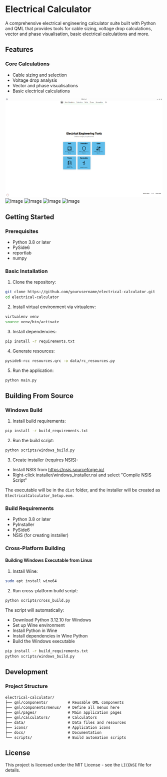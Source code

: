 # Electrical Calculator

A comprehensive electrical engineering calculator suite built with Python and QML that provides tools for cable sizing, voltage drop calculations, vector and phase visualisation, basic electrical calculations and more.

## Features

### Core Calculations
- Cable sizing and selection
- Voltage drop analysis
- Vector and phase visualisations
- Basic electrical calculations

![Image](/assets/images/homepage.png)
![Image](https://github.com/user-attachments/assets/1f5ff68a-f3c8-4837-97db-bd3b9b2aa37f)
![Image](https://github.com/user-attachments/assets/e7a5ce45-a5d3-4e9e-b1b9-0734e8d3b352)
![Image](https://github.com/user-attachments/assets/a09813e2-0783-4222-b283-362717a21894)
![Image](https://github.com/user-attachments/assets/21a0b445-ecd2-4efb-bd03-57c7c6fb5ac1)

## Getting Started

### Prerequisites
- Python 3.8 or later
- PySide6
- reportlab
- numpy

### Basic Installation

1. Clone the repository:
```bash
git clone https://github.com/yourusername/electrical-calculator.git
cd electrical-calculator
```

2. Install virtual environment via virtualenv:

```bash
virtualenv venv
source venv/bin/activate
```

3. Install dependencies:
```bash
pip install -r requirements.txt
```

4. Generate resources:
```bash
pyside6-rcc resources.qrc -o data/rc_resources.py
```

5. Run the application:
```bash
python main.py
```

## Building From Source

### Windows Build

1. Install build requirements:
```bash
pip install -r build_requirements.txt
```

2. Run the build script:
```bash
python scripts/windows_build.py
```

3. Create installer (requires NSIS):
- Install NSIS from https://nsis.sourceforge.io/
- Right-click installer/windows_installer.nsi and select "Compile NSIS Script"

The executable will be in the `dist` folder, and the installer will be created as `ElectricalCalculator_Setup.exe`.

### Build Requirements
- Python 3.8 or later
- PyInstaller
- PySide6
- NSIS (for creating installer)

### Cross-Platform Building

#### Building Windows Executable from Linux
1. Install Wine:
```bash
sudo apt install wine64
```

2. Run cross-platform build script:
```bash
python scripts/cross_build.py
```

The script will automatically:
- Download Python 3.12.10 for Windows
- Set up Wine environment
- Install Python in Wine
- Install dependencies in Wine Python
- Build the Windows executable

```bash
pip install -r build_requirements.txt
python scripts/windows_build.py
```

## Development

### Project Structure
```
electrical-calculator/
├── qml/components/         # Reusable QML components
├── qml/components/menus/   # Define all menus here
├── qml/pages/              # Main application pages
├── qml/calculators/        # Calculators
├── data/                   # Data files and resources
├── icons/                  # Application icons
├── docs/                   # Documentation
└── scripts/                # Build automation scripts
```

## License
This project is licensed under the MIT License - see the `LICENSE` file for details.
